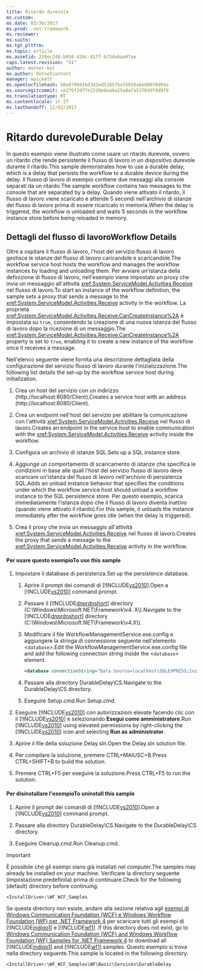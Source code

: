 ```yaml
---
title: Ritardo durevole
ms.custom: 
ms.date: 03/30/2017
ms.prod: .net-framework
ms.reviewer: 
ms.suite: 
ms.tgt_pltfrm: 
ms.topic: article
ms.assetid: 220ec240-b958-430c-81ff-b734a6aa97ae
caps.latest.revision: "11"
author: dotnet-bot
ms.author: dotnetcontent
manager: wpickett
ms.openlocfilehash: b0e679b91bd342ed5105fba7b916a8ed0070d0da
ms.sourcegitcommit: ce279f2d7fe2220e6ea0a25a8a7a5370ddf8d9f0
ms.translationtype: MT
ms.contentlocale: it-IT
ms.lasthandoff: 12/02/2017
---
```

# <a name="durable-delay"></a><span data-ttu-id="40972-102">Ritardo durevole</span><span class="sxs-lookup"><span data-stu-id="40972-102">Durable Delay</span></span>
<span data-ttu-id="40972-103">In questo esempio viene illustrato come usare un ritardo durevole, ovvero un ritardo che rende persistente il flusso di lavoro in un dispositivo durevole durante il ritardo.</span><span class="sxs-lookup"><span data-stu-id="40972-103">This sample demonstrates how to use a durable delay, which is a delay that persists the workflow to a durable device during the delay.</span></span> <span data-ttu-id="40972-104">Il flusso di lavoro di esempio contiene due messaggi alla console separati da un ritardo.</span><span class="sxs-lookup"><span data-stu-id="40972-104">The sample workflow contains two messages to the console that are separated by a delay.</span></span> <span data-ttu-id="40972-105">Quando viene attivato il ritardo, il flusso di lavoro viene scaricato e attende 5 secondi nell'archivio di istanze del flusso di lavoro prima di essere ricaricato in memoria.</span><span class="sxs-lookup"><span data-stu-id="40972-105">When the delay is triggered, the workflow is unloaded and waits 5 seconds in the workflow instance store before being reloaded in memory.</span></span>  
  
## <a name="workflow-details"></a><span data-ttu-id="40972-106">Dettagli del flusso di lavoro</span><span class="sxs-lookup"><span data-stu-id="40972-106">Workflow Details</span></span>  
 <span data-ttu-id="40972-107">Oltre a ospitare il flusso di lavoro, l'host del servizio flusso di lavoro gestisce le istanze del flusso di lavoro caricandole e scaricandole.</span><span class="sxs-lookup"><span data-stu-id="40972-107">The workflow service host hosts the workflow and manages the workflow instances by loading and unloading them.</span></span> <span data-ttu-id="40972-108">Per avviare un'istanza della definizione di flusso di lavoro, nell'esempio viene impostato un proxy che invia un messaggio all'attività <xref:System.ServiceModel.Activities.Receive> nel flusso di lavoro.</span><span class="sxs-lookup"><span data-stu-id="40972-108">To start an instance of the workflow definition, the sample sets a proxy that sends a message to the <xref:System.ServiceModel.Activities.Receive> activity in the workflow.</span></span> <span data-ttu-id="40972-109">La proprietà <xref:System.ServiceModel.Activities.Receive.CanCreateInstance%2A> è impostata su `true`, consentendo la creazione di una nuova istanza del flusso di lavoro dopo la ricezione di un messaggio.</span><span class="sxs-lookup"><span data-stu-id="40972-109">The <xref:System.ServiceModel.Activities.Receive.CanCreateInstance%2A> property is set to `true`, enabling it to create a new instance of the workflow once it receives a message.</span></span>  
  
 <span data-ttu-id="40972-110">Nell'elenco seguente viene fornita una descrizione dettagliata della configurazione del servizio flusso di lavoro durante l'inizializzazione.</span><span class="sxs-lookup"><span data-stu-id="40972-110">The following list details the set-up by the workflow service host during initialization.</span></span>  
  
1.  <span data-ttu-id="40972-111">Crea un host del servizio con un indirizzo (http://localhost:8080/Client).</span><span class="sxs-lookup"><span data-stu-id="40972-111">Creates a service host with an address (http://localhost:8080/Client).</span></span>  
  
2.  <span data-ttu-id="40972-112">Crea un endpoint nell'host del servizio per abilitare la comunicazione con l'attività <xref:System.ServiceModel.Activities.Receive> nel flusso di lavoro.</span><span class="sxs-lookup"><span data-stu-id="40972-112">Creates an endpoint in the service host to enable communication with the <xref:System.ServiceModel.Activities.Receive> activity inside the workflow.</span></span>  
  
3.  <span data-ttu-id="40972-113">Configura un archivio di istanze SQL.</span><span class="sxs-lookup"><span data-stu-id="40972-113">Sets up a SQL instance store.</span></span>  
  
4.  <span data-ttu-id="40972-114">Aggiunge un comportamento di scaricamento di istanze che specifica le condizioni in base alle quali l'host del servizio flusso di lavoro deve scaricare un'istanza del flusso di lavoro nell'archivio di persistenza SQL.</span><span class="sxs-lookup"><span data-stu-id="40972-114">Adds an unload instance behavior that specifies the conditions under which the workflow service host should unload a workflow instance to the SQL persistence store.</span></span> <span data-ttu-id="40972-115">Per questo esempio, scarica immediatamente l'istanza dopo che il flusso di lavoro diventa inattivo (quando viene attivato il ritardo).</span><span class="sxs-lookup"><span data-stu-id="40972-115">For this sample, it unloads the instance immediately after the workflow goes idle (when the delay is triggered).</span></span>  
  
5.  <span data-ttu-id="40972-116">Crea il proxy che invia un messaggio all'attività <xref:System.ServiceModel.Activities.Receive> nel flusso di lavoro.</span><span class="sxs-lookup"><span data-stu-id="40972-116">Creates the proxy that sends a message to the <xref:System.ServiceModel.Activities.Receive> activity in the workflow.</span></span>  
  
#### <a name="to-use-this-sample"></a><span data-ttu-id="40972-117">Per usare questo esempio</span><span class="sxs-lookup"><span data-stu-id="40972-117">To use this sample</span></span>  
  
1.  <span data-ttu-id="40972-118">Impostare il database di persistenza.</span><span class="sxs-lookup"><span data-stu-id="40972-118">Set up the persistence database.</span></span>  
  
    1.  <span data-ttu-id="40972-119">Aprire il prompt dei comandi di [!INCLUDE[vs2010](../../../../includes/vs2010-md.md)].</span><span class="sxs-lookup"><span data-stu-id="40972-119">Open a [!INCLUDE[vs2010](../../../../includes/vs2010-md.md)] command prompt.</span></span>  
  
    2.  <span data-ttu-id="40972-120">Passare il [!INCLUDE[dnprdnshort](../../../../includes/dnprdnshort-md.md)] directory (C:\Windows\Microsoft.NET\Framework\v4. X\\).</span><span class="sxs-lookup"><span data-stu-id="40972-120">Navigate to the [!INCLUDE[dnprdnshort](../../../../includes/dnprdnshort-md.md)] directory (C:\Windows\Microsoft.NET\Framework\v4.X\\).</span></span>  
  
    3.  <span data-ttu-id="40972-121">Modificare il file WorkflowManagementService.exe.config e aggiungere la stringa di connessione seguente nell'elemento <`database`>.</span><span class="sxs-lookup"><span data-stu-id="40972-121">Edit the WorkflowManagementService.exe.config file and add the following connection string inside the <`database`> element.</span></span>  
  
        ```xml  
        <database connectionString="Data Source=localhost\SQLEXPRESS;Initial Catalog=DefaultSampleStore;Integrated Security=True;Asynchronous Processing=True" />  
        ```  
  
    4.  <span data-ttu-id="40972-122">Passare alla directory DurableDelay\CS.</span><span class="sxs-lookup"><span data-stu-id="40972-122">Navigate to the DurableDelay\CS directory.</span></span>  
  
    5.  <span data-ttu-id="40972-123">Eseguire Setup.cmd.</span><span class="sxs-lookup"><span data-stu-id="40972-123">Run Setup.cmd.</span></span>  
  
2.  <span data-ttu-id="40972-124">Eseguire [!INCLUDE[vs2010](../../../../includes/vs2010-md.md)] con autorizzazioni elevate facendo clic con il [!INCLUDE[vs2010](../../../../includes/vs2010-md.md)] e selezionando **Esegui come amministratore**.</span><span class="sxs-lookup"><span data-stu-id="40972-124">Run [!INCLUDE[vs2010](../../../../includes/vs2010-md.md)] using elevated permissions by right-clicking the [!INCLUDE[vs2010](../../../../includes/vs2010-md.md)] icon and selecting **Run as administrator**.</span></span>  
  
3.  <span data-ttu-id="40972-125">Aprire il file della soluzione Delay.sln.</span><span class="sxs-lookup"><span data-stu-id="40972-125">Open the Delay.sln solution file.</span></span>  
  
4.  <span data-ttu-id="40972-126">Per compilare la soluzione, premere CTRL+MAIUSC+B.</span><span class="sxs-lookup"><span data-stu-id="40972-126">Press CTRL+SHIFT+B to build the solution.</span></span>  
  
5.  <span data-ttu-id="40972-127">Premere CTRL+F5 per eseguire la soluzione.</span><span class="sxs-lookup"><span data-stu-id="40972-127">Press CTRL+F5 to run the solution.</span></span>  
  
#### <a name="to-uninstall-this-sample"></a><span data-ttu-id="40972-128">Per disinstallare l'esempio</span><span class="sxs-lookup"><span data-stu-id="40972-128">To uninstall this sample</span></span>  
  
1.  <span data-ttu-id="40972-129">Aprire il prompt dei comandi di [!INCLUDE[vs2010](../../../../includes/vs2010-md.md)].</span><span class="sxs-lookup"><span data-stu-id="40972-129">Open a [!INCLUDE[vs2010](../../../../includes/vs2010-md.md)] command prompt.</span></span>  
  
2.  <span data-ttu-id="40972-130">Passare alla directory DurableDelay\CS.</span><span class="sxs-lookup"><span data-stu-id="40972-130">Navigate to the DurableDelay\CS directory.</span></span>  
  
3.  <span data-ttu-id="40972-131">Eseguire Cleanup.cmd.</span><span class="sxs-lookup"><span data-stu-id="40972-131">Run Cleanup.cmd.</span></span>  
  
> [!IMPORTANT]
>  <span data-ttu-id="40972-132">È possibile che gli esempi siano già installati nel computer.</span><span class="sxs-lookup"><span data-stu-id="40972-132">The samples may already be installed on your machine.</span></span> <span data-ttu-id="40972-133">Verificare la directory seguente (impostazione predefinita) prima di continuare.</span><span class="sxs-lookup"><span data-stu-id="40972-133">Check for the following (default) directory before continuing.</span></span>  
>   
>  `<InstallDrive>:\WF_WCF_Samples`  
>   
>  <span data-ttu-id="40972-134">Se questa directory non esiste, andare alla sezione relativa agli [esempi di Windows Communication Foundation (WCF) e Windows Workflow Foundation (WF) per .NET Framework 4](http://go.microsoft.com/fwlink/?LinkId=150780) per scaricare tutti gli esempi di [!INCLUDE[indigo1](../../../../includes/indigo1-md.md)] e [!INCLUDE[wf1](../../../../includes/wf1-md.md)] .</span><span class="sxs-lookup"><span data-stu-id="40972-134">If this directory does not exist, go to [Windows Communication Foundation (WCF) and Windows Workflow Foundation (WF) Samples for .NET Framework 4](http://go.microsoft.com/fwlink/?LinkId=150780) to download all [!INCLUDE[indigo1](../../../../includes/indigo1-md.md)] and [!INCLUDE[wf1](../../../../includes/wf1-md.md)] samples.</span></span> <span data-ttu-id="40972-135">Questo esempio si trova nella directory seguente.</span><span class="sxs-lookup"><span data-stu-id="40972-135">This sample is located in the following directory.</span></span>  
>   
>  `<InstallDrive>:\WF_WCF_Samples\WF\Basic\Services\DurableDelay`